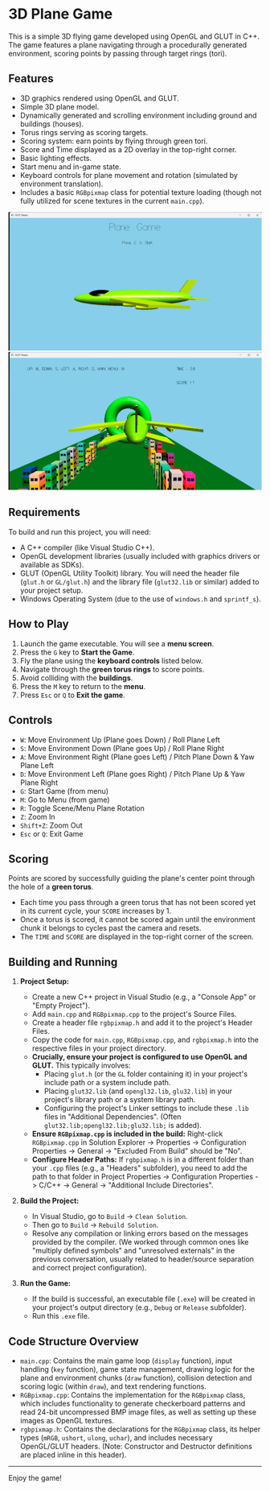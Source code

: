 # 3D Plane Game

This is a simple 3D flying game developed using OpenGL and GLUT in C++. The game features a plane navigating through a procedurally generated environment, scoring points by passing through target rings (tori).

## Features

*   3D graphics rendered using OpenGL and GLUT.
*   Simple 3D plane model.
*   Dynamically generated and scrolling environment including ground and buildings (houses).
*   Torus rings serving as scoring targets.
*   Scoring system: earn points by flying through green tori.
*   Score and Time displayed as a 2D overlay in the top-right corner.
*   Basic lighting effects.
*   Start menu and in-game state.
*   Keyboard controls for plane movement and rotation (simulated by environment translation).
*   Includes a basic `RGBpixmap` class for potential texture loading (though not fully utilized for scene textures in the current `main.cpp`).

![START](start.png)
![GAMEPLAY](GAMEPLAY.png)
## Requirements

To build and run this project, you will need:

*   A C++ compiler (like Visual Studio C++).
*   OpenGL development libraries (usually included with graphics drivers or available as SDKs).
*   GLUT (OpenGL Utility Toolkit) library. You will need the header file (`glut.h` or `GL/glut.h`) and the library file (`glut32.lib` or similar) added to your project setup.
*   Windows Operating System (due to the use of `windows.h` and `sprintf_s`).

## How to Play

1.  Launch the game executable. You will see a **menu screen**.
2.  Press the `G` key to **Start the Game**.
3.  Fly the plane using the **keyboard controls** listed below.
4.  Navigate through the **green torus rings** to score points.
5.  Avoid colliding with the **buildings**.
6.  Press the `M` key to return to the **menu**.
7.  Press `Esc` or `Q` to **Exit the game**.

## Controls

*   `W`: Move Environment Up (Plane goes Down) / Roll Plane Left
*   `S`: Move Environment Down (Plane goes Up) / Roll Plane Right
*   `A`: Move Environment Right (Plane goes Left) / Pitch Plane Down & Yaw Plane Left
*   `D`: Move Environment Left (Plane goes Right) / Pitch Plane Up & Yaw Plane Right
*   `G`: Start Game (from menu)
*   `M`: Go to Menu (from game)
*   `R`: Toggle Scene/Menu Plane Rotation
*   `Z`: Zoom In
*   `Shift+Z`: Zoom Out
*   `Esc` or `Q`: Exit Game

## Scoring

Points are scored by successfully guiding the plane's center point through the hole of a **green torus**.

*   Each time you pass through a green torus that has not been scored yet in its current cycle, your `SCORE` increases by 1.
*   Once a torus is scored, it cannot be scored again until the environment chunk it belongs to cycles past the camera and resets.
*   The `TIME` and `SCORE` are displayed in the top-right corner of the screen.
## Building and Running

1.  **Project Setup:**
    *   Create a new C++ project in Visual Studio (e.g., a "Console App" or "Empty Project").
    *   Add `main.cpp` and `RGBpixmap.cpp` to the project's Source Files.
    *   Create a header file `rgbpixmap.h` and add it to the project's Header Files.
    *   Copy the code for `main.cpp`, `RGBpixmap.cpp`, and `rgbpixmap.h` into the respective files in your project directory.
    *   **Crucially, ensure your project is configured to use OpenGL and GLUT.** This typically involves:
        *   Placing `glut.h` (or the `GL` folder containing it) in your project's include path or a system include path.
        *   Placing `glut32.lib` (and `opengl32.lib`, `glu32.lib`) in your project's library path or a system library path.
        *   Configuring the project's Linker settings to include these `.lib` files in "Additional Dependencies". (Often `glut32.lib;opengl32.lib;glu32.lib;` is added).
    *   **Ensure `RGBpixmap.cpp` is included in the build:** Right-click `RGBpixmap.cpp` in Solution Explorer -> Properties -> Configuration Properties -> General -> "Excluded From Build" should be "No".
    *   **Configure Header Paths:** If `rgbpixmap.h` is in a different folder than your `.cpp` files (e.g., a "Headers" subfolder), you need to add the path to that folder in Project Properties -> Configuration Properties -> C/C++ -> General -> "Additional Include Directories".

2.  **Build the Project:**
    *   In Visual Studio, go to `Build` -> `Clean Solution`.
    *   Then go to `Build` -> `Rebuild Solution`.
    *   Resolve any compilation or linking errors based on the messages provided by the compiler. (We worked through common ones like "multiply defined symbols" and "unresolved externals" in the previous conversation, usually related to header/source separation and correct project configuration).

3.  **Run the Game:**
    *   If the build is successful, an executable file (`.exe`) will be created in your project's output directory (e.g., `Debug` or `Release` subfolder).
    *   Run this `.exe` file.



## Code Structure Overview

*   `main.cpp`: Contains the main game loop (`display` function), input handling (`key` function), game state management, drawing logic for the plane and environment chunks (`draw` function), collision detection and scoring logic (within `draw`), and text rendering functions.
*   `RGBpixmap.cpp`: Contains the implementation for the `RGBpixmap` class, which includes functionality to generate checkerboard patterns and read 24-bit uncompressed BMP image files, as well as setting up these images as OpenGL textures.
*   `rgbpixmap.h`: Contains the declarations for the `RGBpixmap` class, its helper types (`mRGB`, `ushort`, `ulong`, `uchar`), and includes necessary OpenGL/GLUT headers. (Note: Constructor and Destructor definitions are placed inline in this header).

---

Enjoy the game!
